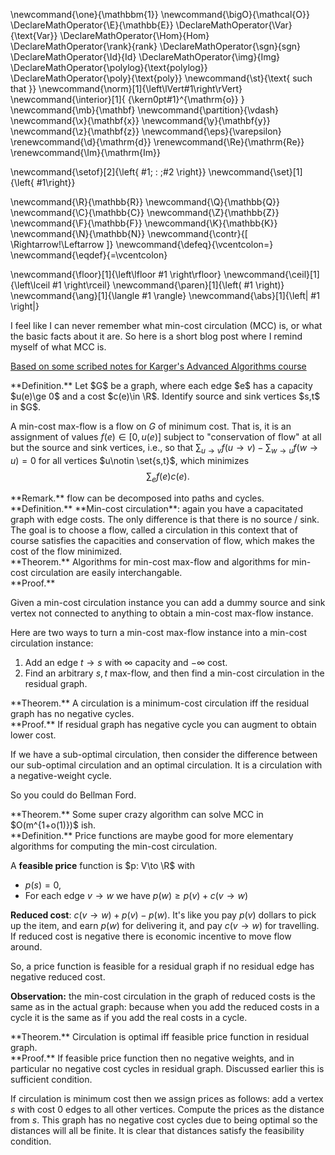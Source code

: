 \newcommand{\one}{\mathbbm{1}}
\newcommand{\bigO}{\mathcal{O}}
\DeclareMathOperator{\E}{\mathbb{E}}
\DeclareMathOperator{\Var}{\text{Var}}
\DeclareMathOperator{\Hom}{Hom}
\DeclareMathOperator{\rank}{rank}
\DeclareMathOperator{\sgn}{sgn}
\DeclareMathOperator{\Id}{Id}
\DeclareMathOperator{\img}{Img}
\DeclareMathOperator{\polylog}{\text{polylog}}
\DeclareMathOperator{\poly}{\text{poly}}
\newcommand{\st}{\text{ such that }}
\newcommand{\norm}[1]{\left\lVert#1\right\rVert}
\newcommand{\interior}[1]{ {\kern0pt#1}^{\mathrm{o}} }
\newcommand{\mb}{\mathbf}
\newcommand{\partition}{\vdash}
\newcommand{\x}{\mathbf{x}}
\newcommand{\y}{\mathbf{y}}
\newcommand{\z}{\mathbf{z}}
\newcommand{\eps}{\varepsilon}
\renewcommand{\d}{\mathrm{d}}
\renewcommand{\Re}{\mathrm{Re}}
\renewcommand{\Im}{\mathrm{Im}}

\newcommand{\setof}[2]{\left\{ #1\; : \;#2 \right\}}
\newcommand{\set}[1]{\left\{ #1\right\}}

\newcommand{\R}{\mathbb{R}}
\newcommand{\Q}{\mathbb{Q}}
\newcommand{\C}{\mathbb{C}}
\newcommand{\Z}{\mathbb{Z}}
\newcommand{\F}{\mathbb{F}}
\newcommand{\K}{\mathbb{K}}
\newcommand{\N}{\mathbb{N}}
\newcommand{\contr}{\[ \Rightarrow\!\Leftarrow \]}
\newcommand{\defeq}{\vcentcolon=}
\newcommand{\eqdef}{=\vcentcolon}

\newcommand{\floor}[1]{\left\lfloor #1 \right\rfloor}
\newcommand{\ceil}[1]{\left\lceil #1 \right\rceil}
\newcommand{\paren}[1]{\left( #1 \right)}
\newcommand{\ang}[1]{\langle #1 \rangle}
\newcommand{\abs}[1]{\left| #1 \right|}


I feel like I can never remember what min-cost circulation (MCC)
is, or what the basic facts about it are. So here is a short blog
post where I remind myself of what MCC is.

[Based on some scribed notes for Karger's Advanced Algorithms course](https://courses.csail.mit.edu/6.854/06/scribe/s12-minCostFlowAlg.pdf)

<div class="defn envbox">**Definition.**
Let $G$ be a graph, where each edge $e$ has a capacity $u(e)\ge
0$ and a cost $c(e)\in \R$.
Identify source and sink vertices $s,t$ in $G$.

A min-cost max-flow is a flow on $G$ of minimum cost. 
That is, it is an assignment of values $f(e) \in [0, u(e)]$
subject to "conservation of flow" at all but the source and sink
vertices, i.e., so that  $\sum_{u\to v}f(u\to v) - \sum_{w\to u}
f(w\to u) = 0$ for all vertices $u\notin \set{s,t}$, 
which minimizes
$$\sum_e f(e) c(e).$$
</div>

<div class="rmk envbox">**Remark.**
flow can be decomposed into paths and cycles. 
</div>

<div class="defn envbox">**Definition.**
**Min-cost circulation**: again you have a capacitated graph with
edge costs. The only difference is that there is no source /
sink.
The goal is to choose a flow, called a circulation in this
context that of course satisfies the capacities and conservation
of flow, which makes the cost of the flow minimized.
</div>

<div class="thm envbox">**Theorem.**
Algorithms for min-cost max-flow and algorithms for min-cost circulation are easily interchangable.
</div>
<div class="pf envbox">**Proof.**

Given a min-cost circulation instance you can add a dummy source
and sink vertex not connected to anything to obtain a min-cost max-flow instance. 

Here are two ways to turn a min-cost max-flow instance into a
min-cost circulation instance: 

1. Add an edge $t\to s$ with  $\infty$ capacity and  $-\infty$
   cost.
2. Find an arbitrary $s,t$ max-flow, and then find a min-cost
   circulation in the residual graph.

</div>

<div class="thm envbox">**Theorem.**
A circulation is a minimum-cost circulation iff the residual
graph has no negative cycles. 
</div>
<div class="pf envbox">**Proof.**
If residual graph has negative cycle you can augment to obtain
lower cost. 

If we have a sub-optimal circulation, then consider the
difference between our sub-optimal circulation and an optimal
circulation. It is a circulation with a negative-weight cycle.
</div>

So you could do Bellman Ford.


<div class="thm envbox">**Theorem.**
Some super crazy algorithm can solve MCC in $O(m^{1+o(1)})$ ish.
</div>

<div class="defn envbox">**Definition.**
Price functions are maybe good for more elementary algorithms for
computing the min-cost circulation.

A **feasible price** function is $p: V\to \R$ with 

- $p(s) = 0$,
- For each edge $v\to w$ we have $p(w) \ge p(v)+c(v\to w)$

**Reduced cost**: $c(v\to w) +p(v)-p(w)$.
It's like you pay $p(v)$ dollars to pick up the item, and earn
$p(w)$ for delivering it, and pay  $c(v\to w)$ for travelling.
If reduced cost is negative there is economic incentive to move
flow around. 

So, a price function is feasible for a residual graph if no
residual edge has negative reduced cost. 

**Observation:** the min-cost circulation in the graph of reduced
costs is the same as in the actual graph: because when you add
the reduced costs in a cycle it is the same as if you add the
real costs in a cycle.

</div>

<div class="thm envbox">**Theorem.**
Circulation is optimal iff feasible price function in residual
graph.
</div>
<div class="pf envbox">**Proof.**
If feasible price function then no negative weights, and in
particular no negative cost cycles in residual graph. Discussed
earlier this is sufficient condition. 

If circulation is minimum cost then we assign prices as follows:
add a vertex $s$ with cost  $0$ edges to all other vertices. 
Compute the prices as the distance from $s$. 
This graph has no negative cost cycles due to being optimal so
the distances will all be finite.
It is clear that distances satisfy the feasibility condition.

</div>
